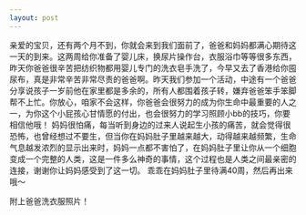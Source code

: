 ```yaml
---
layout: post
---
```

亲爱的宝贝，还有两个月不到，你就会来到我们面前了，爸爸和妈妈都满心期待这一天的到来。这两周给你准备了婴儿床，换尿片操作台，衣服浴巾等等很多东西，昨天你爸爸很辛苦把纺织物都用婴儿专门的洗衣皂手洗了，今早又去了香港给你囤尿布，真是非常辛苦非常尽责的爸爸啊。昨天我们参加一个活动，中途有一个爸爸分享说孩子一岁前他在家里都是多余的，所有人都围着孩子转，嫌弃爸爸笨手笨脚帮不上忙。你放心，咱家不会这样，你爸爸会很努力的成为你生命中最重要的人之一，为你这个小屁孩心甘情愿的付出，也会很努力的学习照顾小bb的技巧，你要相信他哦！
妈妈很怕痛，每当听到身边的过来人说起生小孩的痛苦，就会觉得很恐怖，也曾经想过不要生，但当你在妈妈肚子里越来越大，动得越来越频繁，生命气息越发浓烈的显示出来时，妈妈一点都不害怕了，在妈妈肚子里让你从一个细胞变成一个完整的人类，这是一件多么神奇的事情，这个过程也是人类之间最亲密的连接，谢谢你让妈妈感受到了这一切。
乖乖在妈妈肚子里待满40周，然后再出来哦～

附上爸爸洗衣服照片！
